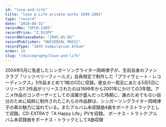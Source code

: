 ```yaml
---
id: "love-and-life"
title: "love & Life private works 1999-2001"
type: "record"
date: "2010-08-31"
recordNo: "UPCH-1405"
recordPrice: "2,913円"
recordReleaseDate: "2005.05.05"
recordPublisher: "UNIVERSAL MUSIC"
recordType: "10th Compilation Album"
order: 10
slug: "/discography/love-and-life"
---
```


2004年5月に急逝したシンガーソングライター岡崎律子が、生前自身のファンクラブ「リッツベリーフィールズ」会員限定で制作した「プライヴェート・レコーディングス」3作品まとめて1枚のCDに収録。彼女の一周忌にあたる5月5日にリリース!! 3作品がリリースされたのは1999年から2001年にかけての3年間。アニメ作品のコンポーザーとしての活躍が盛んだった時期に、誰のためでもない自分のために純粋に制作されたこれらの作品群は、シンガーソングライター岡崎律子の素の魅力に溢れている。またアルバム未収録曲4曲をボーナストラックとして収録。CD-EXTRAで「A Happy Life」PVを収録。 ボーナス・トラック:アルバム未収録曲をボーナス・トラックとして4曲収録
